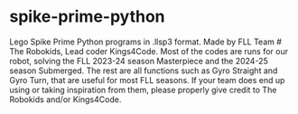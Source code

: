 # spike-prime-python
Lego Spike Prime Python programs in .llsp3 format.
Made by FLL Team # The Robokids, Lead coder Kings4Code.
Most of the codes are runs for our robot,
solving the FLL 2023-24 season Masterpiece and the 2024-25 season Submerged.
The rest are all functions such as Gyro Straight and Gyro Turn, that are useful for most FLL seasons.
If your team does end up using or taking inspiration from them, please properly give credit to The Robokids and/or Kings4Code.

